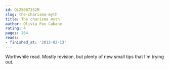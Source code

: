 ```yaml
---
id: OL25087352M
slug: the-charisma-myth
title: The charisma myth
author: Olivia Fox Cabane
rating: 4
pages: 264
reads:
- finished_at: '2013-02-13'
---
```

Worthwhile read. Mostly revision, but plenty of new small tips that I'm trying out.
